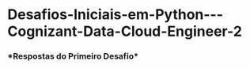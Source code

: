 # Desafios-Iniciais-em-Python---Cognizant-Data-Cloud-Engineer-2

<h3>*Respostas do Primeiro Desafio*</h3>
